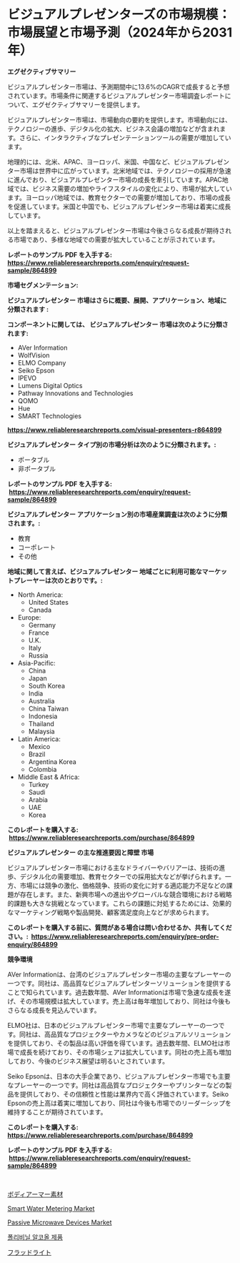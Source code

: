 <p><h1>ビジュアルプレゼンターズの市場規模：市場展望と市場予測（2024年から2031年）</h1></p><p><strong>エグゼクティブサマリー</strong></p>
<p><p>ビジュアルプレゼンター市場は、予測期間中に13.6%のCAGRで成長すると予想されています。市場条件に関連するビジュアルプレゼンター市場調査レポートについて、エグゼクティブサマリーを提供します。</p><p>ビジュアルプレゼンター市場は、市場動向の要約を提供します。市場動向には、テクノロジーの進歩、デジタル化の拡大、ビジネス会議の増加などが含まれます。さらに、インタラクティブなプレゼンテーションツールの需要が増加しています。</p><p>地理的には、北米、APAC、ヨーロッパ、米国、中国など、ビジュアルプレゼンター市場は世界中に広がっています。北米地域では、テクノロジーの採用が急速に進んでおり、ビジュアルプレゼンター市場の成長を牽引しています。APAC地域では、ビジネス需要の増加やライフスタイルの変化により、市場が拡大しています。ヨーロッパ地域では、教育セクターでの需要が増加しており、市場の成長を促進しています。米国と中国でも、ビジュアルプレゼンター市場は着実に成長しています。</p><p>以上を踏まえると、ビジュアルプレゼンター市場は今後さらなる成長が期待される市場であり、多様な地域での需要が拡大していることが示されています。</p></p>
<p><strong>レポートのサンプル PDF を入手する: <a href="https://www.reliableresearchreports.com/enquiry/request-sample/864899">https://www.reliableresearchreports.com/enquiry/request-sample/864899</a></strong></p>
<p><strong>市場セグメンテーション:</strong></p>
<p><strong> ビジュアルプレゼンター 市場はさらに概要、展開、アプリケーション、地域に分類されます :</strong></p>
<p><strong>コンポーネントに関しては、 ビジュアルプレゼンター 市場は次のように分類されます: &nbsp;</strong></p>
<p><ul><li>AVer Information</li><li>WolfVision</li><li>ELMO Company</li><li>Seiko Epson</li><li>IPEVO</li><li>Lumens Digital Optics</li><li>Pathway Innovations and Technologies</li><li>QOMO</li><li>Hue</li><li>SMART Technologies</li></ul></p>
<p><strong><a href="https://www.reliableresearchreports.com/visual-presenters-r864899">https://www.reliableresearchreports.com/visual-presenters-r864899</a></strong></p>
<p><strong> ビジュアルプレゼンター タイプ別の市場分析は次のように分類されます。:</strong></p>
<p><ul><li>ポータブル</li><li>非ポータブル</li></ul></p>
<p><strong>レポートのサンプル PDF を入手する: &nbsp;<a href="https://www.reliableresearchreports.com/enquiry/request-sample/864899">https://www.reliableresearchreports.com/enquiry/request-sample/864899</a></strong></p>
<p><strong> ビジュアルプレゼンター アプリケーション別の市場産業調査は次のように分類されます。:</strong></p>
<p><ul><li>教育</li><li>コーポレート</li><li>その他</li></ul></p>
<p><strong>地域に関して言えば、ビジュアルプレゼンター 地域ごとに利用可能なマーケットプレーヤーは次のとおりです。:</strong></p>
<p><ul>
    <li>
        North America:
        <ul>
            <li>United States</li>
            <li>Canada</li>
        </ul>
    </li>
    <li>
        Europe:
        <ul>
            <li>Germany</li>
            <li>France</li>
            <li>U.K.</li>
            <li>Italy</li>
            <li>Russia</li>
        </ul>
    </li>
    <li>
        Asia-Pacific:
        <ul>
            <li>China</li>
            <li>Japan</li>
            <li>South Korea</li>
            <li>India</li>
            <li>Australia</li>
            <li>China Taiwan</li>
            <li>Indonesia</li>
            <li>Thailand</li>
            <li>Malaysia</li>
        </ul>
    </li>
    <li>
        Latin America:
        <ul>
            <li>Mexico</li>
            <li>Brazil</li>
            <li>Argentina Korea</li>
            <li>Colombia</li>
        </ul>
    </li>
    <li>
        Middle East & Africa:
        <ul>
            <li>Turkey</li>
            <li>Saudi</li>
            <li>Arabia</li>
            <li>UAE</li>
            <li>Korea</li>
        </ul>
    </li>
    </ul></p>
<p><strong>このレポートを購入する: &nbsp;<a href="https://www.reliableresearchreports.com/purchase/864899">https://www.reliableresearchreports.com/purchase/864899</a></strong></p>
<p><strong>ビジュアルプレゼンター の主な推進要因と障壁 市場</strong></p>
<p><p>ビジュアルプレゼンター市場における主なドライバーやバリアーは、技術の進歩、デジタル化の需要増加、教育セクターでの採用拡大などが挙げられます。一方、市場には競争の激化、価格競争、技術の変化に対する適応能力不足などの課題が存在します。また、新興市場への進出やグローバルな競合環境における戦略的課題も大きな挑戦となっています。これらの課題に対処するためには、効果的なマーケティング戦略や製品開発、顧客満足度向上などが求められます。</p></p>
<p><strong>このレポートを購入する前に、質問がある場合は問い合わせるか、共有してください。:&nbsp; <a href="https://www.reliableresearchreports.com/enquiry/pre-order-enquiry/864899">https://www.reliableresearchreports.com/enquiry/pre-order-enquiry/864899</a></strong></p>
<p><strong>競争環境</strong></p>
<p><p>AVer Informationは、台湾のビジュアルプレゼンター市場の主要なプレーヤーの一つです。同社は、高品質なビジュアルプレゼンターソリューションを提供することで知られています。過去数年間、AVer Informationは市場で急速な成長を遂げ、その市場規模は拡大しています。売上高は毎年増加しており、同社は今後もさらなる成長を見込んでいます。</p><p>ELMO社は、日本のビジュアルプレゼンター市場で主要なプレーヤーの一つです。同社は、高品質なプロジェクターやカメラなどのビジュアルソリューションを提供しており、その製品は高い評価を得ています。過去数年間、ELMO社は市場で成長を続けており、その市場シェアは拡大しています。同社の売上高も増加しており、今後のビジネス展望は明るいとされています。</p><p>Seiko Epsonは、日本の大手企業であり、ビジュアルプレゼンター市場でも主要なプレーヤーの一つです。同社は高品質なプロジェクターやプリンターなどの製品を提供しており、その信頼性と性能は業界内で高く評価されています。Seiko Epsonの売上高は着実に増加しており、同社は今後も市場でのリーダーシップを維持することが期待されています。</p></p>
<p><strong>このレポートを購入する: &nbsp; <a href="https://www.reliableresearchreports.com/purchase/864899">https://www.reliableresearchreports.com/purchase/864899</a></strong></p>
<p><strong>レポートのサンプル PDF を入手する: &nbsp;<a href="https://www.reliableresearchreports.com/enquiry/request-sample/864899">https://www.reliableresearchreports.com/enquiry/request-sample/864899</a></strong><strong></strong></p>
<p>&nbsp;</p>
<p><p><a href="https://medium.com/@elmorunolfsson2023/%E3%83%9C%E3%83%87%E3%82%A3%E3%82%A2%E3%83%BC%E3%83%9E%E3%83%BC%E7%B4%A0%E6%9D%90%E5%B8%82%E5%A0%B4-%E3%82%BF%E3%82%A4%E3%83%97-%E3%82%A2%E3%83%97%E3%83%AA%E3%82%B1%E3%83%BC%E3%82%B7%E3%83%A7%E3%83%B3-%E3%81%8A%E3%82%88%E3%81%B3%E5%9C%B0%E7%90%86%E3%81%AB%E3%82%88%E3%82%8B%E5%8C%85%E6%8B%AC%E7%9A%84%E3%81%AA%E8%A9%95%E4%BE%A1-95abe3054046">ボディアーマー素材</a></p><p><a href="https://github.com/cecuraprangm/Market-Research-Report-List-2/blob/main/smart-water-metering-market.md">Smart Water Metering Market</a></p><p><a href="https://github.com/ChiragRP21/Market-Research-Report-List-4/blob/main/passive-microwave-devices-market.md">Passive Microwave Devices Market</a></p><p><a href="https://medium.com/@haroldwarren626/%ED%8F%B4%EB%A6%AC%EB%B9%84%EB%8B%90-%EC%95%8C%EC%BD%9C-%EC%A0%9C%ED%92%88-%EC%8B%9C%EC%9E%A5-%EC%9C%A0%ED%98%95-%EC%9D%91%EC%9A%A9-%EB%B0%8F-%EC%A7%80%EB%A6%AC%EC%97%90-%EB%8C%80%ED%95%9C-%ED%8F%AC%EA%B4%84%EC%A0%81-%ED%8F%89%EA%B0%80-c99718f1db5d">폴리비닐 알코올 제품</a></p><p><a href="https://medium.com/@amarart56456/%E3%83%95%E3%83%A9%E3%83%83%E3%83%89%E3%83%A9%E3%82%A4%E3%83%88%E5%B8%82%E5%A0%B4%E5%88%86%E6%9E%90-%E3%81%9D%E3%81%AEcagr-%E5%B8%82%E5%A0%B4%E3%82%BB%E3%82%B0%E3%83%A1%E3%83%B3%E3%83%86%E3%83%BC%E3%82%B7%E3%83%A7%E3%83%B3-%E3%81%8A%E3%82%88%E3%81%B3%E3%82%B0%E3%83%AD%E3%83%BC%E3%83%90%E3%83%AB%E7%94%A3%E6%A5%AD%E6%A6%82%E8%A6%81-87979b5a8ea6">フラッドライト</a></p></p>